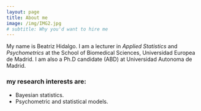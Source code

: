 ```yaml
---
layout: page
title: About me
image: /img/IMG2.jpg
# subtitle: Why you'd want to hire me
---
```


My name is Beatriz Hidalgo. I am a lecturer in _Applied Statistics_ and _Psychometrics_ at the School of Biomedical Sciences, Universidad Europea de Madrid. I am also a Ph.D candidate (ABD) at Universidad Autonoma de Madrid.


### my research interests are:

- Bayesian statistics.
- Psychometric and statistical models.
